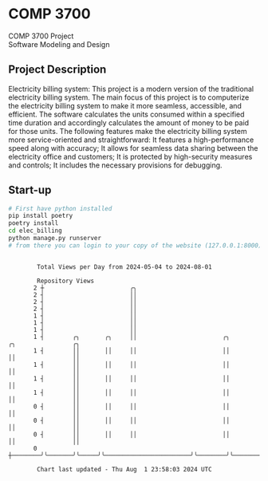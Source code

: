 # COMP 3700
COMP 3700 Project  
Software Modeling and Design
## Project Description
Electricity billing system: This project is a modern version of the traditional electricity billing system. The main focus of this project is to computerize the electricity billing system to make it more seamless, accessible, and efficient. The software calculates the units consumed within a specified time duration and accordingly calculates the amount of money to be paid for those units. The following features make the electricity billing system more service-oriented and straightforward: It features a high-performance speed along with accuracy; It allows for seamless data sharing between the electricity office and customers; It is protected by high-security measures and controls; It includes the necessary provisions for debugging.

## Start-up
```bash
# First have python installed
pip install poetry
poetry install
cd elec_billing
python manage.py runserver
# from there you can login to your copy of the website (127.0.0.1:8000), default creds are admin/admin
```

```

        Total Views per Day from 2024-05-04 to 2024-08-01

        Repository Views
       2 ┼                        ╭╮
       2 ┤                        ││
       2 ┤                        ││
       2 ┤                        ││
       1 ┤                        ││
       1 ┤                        ││
       1 ┤                        ││
       1 ┤        ╭╮       ╭╮     ││                        ╭╮        ╭╮                ╭╮
       1 ┤        ││       ││     ││                        ││        ││                ││
       1 ┤        ││       ││     ││                        ││        ││                ││
       1 ┤        ││       ││     ││                        ││        ││                ││
       1 ┤        ││       ││     ││                        ││        ││                ││
       0 ┤        ││       ││     ││                        ││        ││                ││
       0 ┤        ││       ││     ││                        ││        ││                ││
       0 ┤        ││       ││     ││                        ││        ││                ││
       0 ┼────────╯╰───────╯╰─────╯╰────────────────────────╯╰────────╯╰────────────────╯╰─────────

        Chart last updated - Thu Aug  1 23:58:03 2024 UTC
        
```
